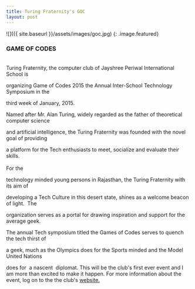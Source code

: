 ```yaml
---
title: Turing Fraternity's GOC
layout: post
---
```


![]({{ site.baseurl }}/assets/images/goc.jpg)
{: .image.featured}

### GAME OF CODES

<br>Turing Fraternity, the computer club of Jayshree Periwal International School is 

organizing Game of Codes 2015 the Annual Inter-School Technology Symposium in the 

third week of January, 2015. 

Named after Mr. Alan Turing, widely regarded as the father of theoretical computer science 

and artificial intelligence, the Turing Fraternity was founded with the novel goal of providing 

a platform for the Tech enthusiasts to meet, socialize and evaluate their skills.<br><br> For the 

technology minded young persons in Rajasthan, the Turing Fraternity with its aim of 

developing a Tech Culture in this desert state, shines as a welcome beacon of light.  The 

organization serves as a portal for drawing inspiration and support for the average geek. 

The annual Tech symposium titled the Games of Codes serves to quench the tech thirst of 

a geek, much as the Olympics does for the Sports minded and the Model United Nations 

does for  a nascent  diplomat. This will be the club's first ever event and I am more than excited to make it happen. For more information about the event, log on to the the club's <a href ="http://turingf.org">website.</a>